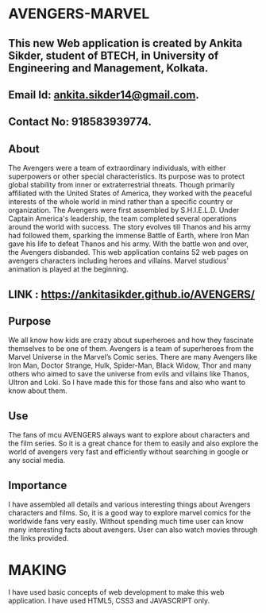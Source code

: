 # AVENGERS-MARVEL
## This new Web application is created by Ankita Sikder, student of BTECH, in University of Engineering and Management, Kolkata.
## Email Id: ankita.sikder14@gmail.com. 
## Contact No: 918583939774. 
## About 
The Avengers were a team of extraordinary individuals, with either superpowers or other special characteristics. Its purpose was to protect global stability from inner or extraterrestrial threats. Though primarily affiliated with the United States of America, they worked with the peaceful interests of the whole world in mind rather than a specific country or organization. The Avengers were first assembled by S.H.I.E.L.D. Under Captain America's leadership, the team completed several operations around the world with success. The story evolves till Thanos and his army had followed them, sparking the immense Battle of Earth, where Iron Man gave his life to defeat Thanos and his army. With the battle won and over, the Avengers disbanded. This web application contains 52 web pages on avengers characters including heroes and villains. Marvel studious' animation is played at the beginning. 
## LINK : https://ankitasikder.github.io/AVENGERS/
## Purpose
We all know how kids are crazy about superheroes and how they fascinate themselves to be one of them. Avengers is a team of superheroes from the Marvel Universe in the Marvel’s Comic series. There are many Avengers like Iron Man, Doctor Strange, Hulk, Spider-Man, Black Widow, Thor and many others who aimed to save the universe from evils and villains like Thanos, Ultron and Loki. So I have made this for those fans and also who want to know about them.
## Use
The fans of mcu AVENGERS always want to explore about characters and the film series. So it is a great chance for them to easily and also explore the world of avengers very fast and efficiently without searching in google or any social media. 
## Importance
I have assembled all details and various interesting things about Avengers characters and films. So, it is a good way to explore marvel comics for the worldwide fans very easily. Without spending much time user can know many interesting facts about avengers. User can also watch movies through the links provided.
# MAKING 
I have used basic concepts of web development to make this web application. I have used HTML5, CSS3 and JAVASCRIPT only. 

